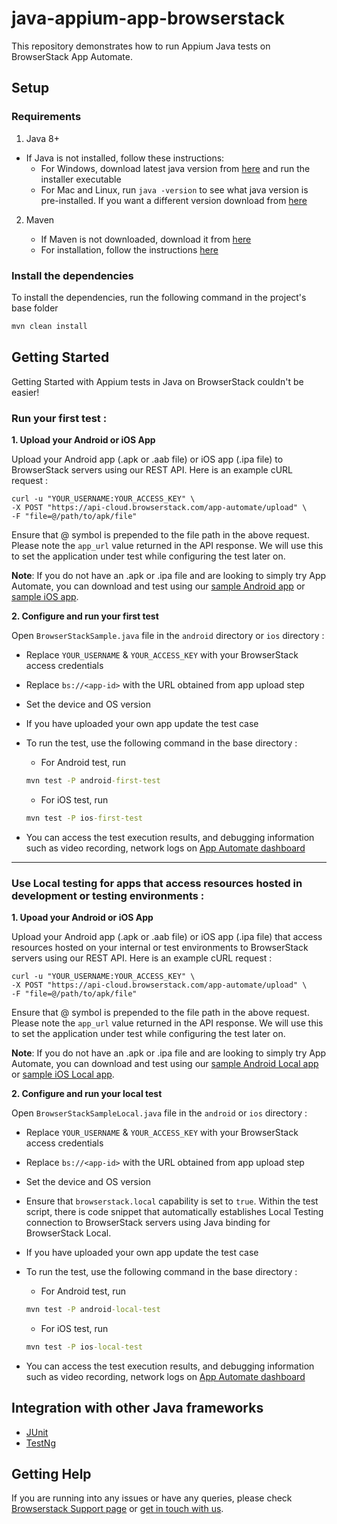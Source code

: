 # java-appium-app-browserstack

This repository demonstrates how to run Appium Java tests on BrowserStack App Automate.

## Setup

### Requirements

1. Java 8+

- If Java is not installed, follow these instructions:
    - For Windows, download latest java version from [here](https://java.com/en/download/) and run the installer executable
    - For Mac and Linux, run `java -version` to see what java version is pre-installed. If you want a different version download from [here](https://java.com/en/download/)

2. Maven

    - If Maven is not downloaded, download it from [here](https://maven.apache.org/download.cgi)
    - For installation, follow the instructions [here](https://maven.apache.org/install.html)

### Install the dependencies

To install the dependencies, run the following command in the project's base folder

```cmd
mvn clean install
```

## Getting Started

Getting Started with Appium tests in Java on BrowserStack couldn't be easier!

### Run your first test :

**1. Upload your Android or iOS App**

Upload your Android app (.apk or .aab file) or iOS app (.ipa file) to BrowserStack servers using our REST API. Here is an example cURL request :

```
curl -u "YOUR_USERNAME:YOUR_ACCESS_KEY" \
-X POST "https://api-cloud.browserstack.com/app-automate/upload" \
-F "file=@/path/to/apk/file"
```

Ensure that @ symbol is prepended to the file path in the above request. Please note the `app_url` value returned in the API response. We will use this to set the application under test while configuring the test later on.

**Note**: If you do not have an .apk or .ipa file and are looking to simply try App Automate, you can download and test using our [sample Android app](https://www.browserstack.com/app-automate/sample-apps/android/WikipediaSample.apk) or [sample iOS app](https://www.browserstack.com/app-automate/sample-apps/ios/BStackSampleApp.ipa).

**2. Configure and run your first test**

Open `BrowserStackSample.java` file in the `android` directory or `ios` directory :

- Replace `YOUR_USERNAME` & `YOUR_ACCESS_KEY` with your BrowserStack access credentials

- Replace `bs://<app-id>` with the URL obtained from app upload step

- Set the device and OS version

- If you have uploaded your own app update the test case

- To run the test, use the following command in the base directory :

    - For Android test, run

    ```cmd
    mvn test -P android-first-test
    ```

    - For iOS test, run

    ```cmd
    mvn test -P ios-first-test
    ```

- You can access the test execution results, and debugging information such as video recording, network logs on [App Automate dashboard](https://app-automate.browserstack.com/dashboard)

---

### Use Local testing for apps that access resources hosted in development or testing environments :

**1. Upoad your Android or iOS App**

Upload your Android app (.apk or .aab file) or iOS app (.ipa file) that access resources hosted on your internal or test environments to BrowserStack servers using our REST API. Here is an example cURL request :

```
curl -u "YOUR_USERNAME:YOUR_ACCESS_KEY" \
-X POST "https://api-cloud.browserstack.com/app-automate/upload" \
-F "file=@/path/to/apk/file"
```

Ensure that @ symbol is prepended to the file path in the above request. Please note the `app_url` value returned in the API response. We will use this to set the application under test while configuring the test later on.

**Note**: If you do not have an .apk or .ipa file and are looking to simply try App Automate, you can download and test using our [sample Android Local app](https://www.browserstack.com/app-automate/sample-apps/android/LocalSample.apk) or [sample iOS Local app](https://www.browserstack.com/app-automate/sample-apps/ios/LocalSample.ipa).

**2. Configure and run your local test**

Open `BrowserStackSampleLocal.java` file in the `android` or `ios` directory :

- Replace `YOUR_USERNAME` & `YOUR_ACCESS_KEY` with your BrowserStack access credentials

- Replace `bs://<app-id>` with the URL obtained from app upload step

- Set the device and OS version

- Ensure that `browserstack.local` capability is set to `true`. Within the test script, there is code snippet that automatically establishes Local Testing connection to BrowserStack servers using Java binding for BrowserStack Local.

- If you have uploaded your own app update the test case

- To run the test, use the following command in the base directory :

    - For Android test, run

    ```cmd
    mvn test -P android-local-test
    ```

    - For iOS test, run

    ```cmd
    mvn test -P ios-local-test
    ```

- You can access the test execution results, and debugging information such as video recording, network logs on [App Automate dashboard](https://app-automate.browserstack.com/dashboard)


## Integration with other Java frameworks

- [JUnit](https://github.com/browserstack/junit-appium-app-browserstack)
- [TestNg](https://github.com/browserstack/testng-appium-app-browserstack)

## Getting Help

If you are running into any issues or have any queries, please check [Browserstack Support page](https://www.browserstack.com/support/app-automate) or [get in touch with us](https://www.browserstack.com/contact?ref=help).
